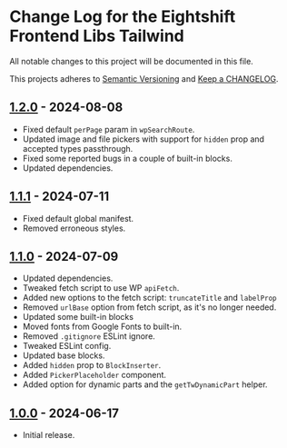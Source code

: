 
# Change Log for the Eightshift Frontend Libs Tailwind
All notable changes to this project will be documented in this file.

This projects adheres to [Semantic Versioning](https://semver.org/) and [Keep a CHANGELOG](https://keepachangelog.com/).

## [1.2.0] - 2024-08-08
- Fixed default `perPage` param in `wpSearchRoute`.
- Updated image and file pickers with support for `hidden` prop and accepted types passthrough.
- Fixed some reported bugs in a couple of built-in blocks.
- Updated dependencies.

## [1.1.1] - 2024-07-11
- Fixed default global manifest.
- Removed erroneous styles.

## [1.1.0] - 2024-07-09
- Updated dependencies.
- Tweaked fetch script to use WP `apiFetch`.
- Added new options to the fetch script: `truncateTitle` and `labelProp`
- Removed `urlBase` option from fetch script, as it's no longer needed.
- Updated some built-in blocks
- Moved fonts from Google Fonts to built-in.
- Removed `.gitignore` ESLint ignore.
- Tweaked ESLint config.
- Updated base blocks.
- Added `hidden` prop to `BlockInserter`.
- Added `PickerPlaceholder` component.
- Added option for dynamic parts and the `getTwDynamicPart` helper.

## [1.0.0] - 2024-06-17
- Initial release.

[Unreleased]: https://github.com/infinum/eightshift-frontend-libs-tailwind/compare/master...HEAD

[1.2.0]: https://github.com/infinum/eightshift-frontend-libs-tailwind/compare/1.1.1...1.2.0
[1.1.1]: https://github.com/infinum/eightshift-frontend-libs-tailwind/compare/1.1.0...1.1.1
[1.1.0]: https://github.com/infinum/eightshift-frontend-libs-tailwind/compare/1.0.0...1.1.0
[1.0.0]: https://github.com/infinum/eightshift-frontend-libs-tailwind/compare/0.0.1...1.0.0
